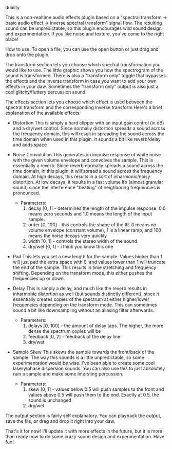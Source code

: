 duality

This is a non-realtime audio effects plugin based on a "spectral transform -> basic audio effect -> inverse spectral transform" signal flow. The resulting sound can be unpredictable, so this plugin encourages wild sound design and experimentation. If you like noise and texture, you've come to the right place!

How to use:
To open a file, you can use the open button or just drag and drop onto the plugin.

The transform section lets you choose which spectral transformation you would like to use. The little graphic shows you how the spectrogram of the sound is transformed. There is also a "transform only" toggle that bypasses the effects and the inverse transform in case you want to add your own effects in your daw. Sometimes the "transform only" output is also just a cool glitchy/fluttery percussion sound.

The effects section lets you choose which effect is used between the spectral transform and the corresponding inverse transform
Here's a brief explanation of the available effects:

 - Distortion
This is simply a hard clipper with an input gain control (in dB) and a dry/wet control. Since normally distortion spreads a sound across the frequency domain, this will result in spreading the sound across the time domain when used in this plugin. It sounds a bit like reverb/delay and adds space

 - Noise Convolution
This generates an impulse response of white noise with the given volume envelope and convolves the sample. This is essentially a reverb. Since reverb normally spreads a sound across the time domain, in this plugin, it will spread a sound across the frequency domain. At high decays, this results in a sort of inharmonic/noisy distortion. At low decays, it results in a fast volume lfo (almost granular sound) since the interference "beating" of neighboring frequencies is pronounced.

     - Parameters:
        1) decay [0, 1] - determines the length of the impulse response. 0.0 means zero seconds and 1.0 means the length of the input sample.
        2) order [0, 100] - this controls the shape of the IR. 0 means no volume envelope (constant volume), 1 is a linear ramp, and 100 means the noise decays very quickly
        3) width [0, 1] - controls the stereo width of the sound
        4) dry/wet [0, 1] - i think you know this one

 - Pad
This lets you set a new length for the sample. Values higher than 1 will just pad the extra space with 0, and values lower than 1 will truncate the end of the sample. This results in time stretching and frequency shifting. Depending on the transform mode, this either pushes the frequencies up or down. 

 - Delay
This is simply a delay, and much like the reverb results in inharmonic distortion as well (but sounds distinctly different), since it essentially creates copies of the spectrum at either higher/lower frequencies depending on the transform mode. This can sometimes sound a bit like downsampling without an aliasing filter afterwards.

     - Parameters:
        1) delays [0, 100] - the amount of delay taps. The higher, the more dense the spectrum copies will be
        2) feedback [0, 2] - feedback of the delay line
        3) dry/wet

 - Sample Skew
This skews the sample towards the front/back of the sample. The way this sounds is a little unpredictable, so some experimentation would be wise. I've been able to create some cool lasery/phase dispersion sounds. You can also use this to just absolutely ruin a sample and make some intersting percussion.

     - Parameters:
        1) skew [0, 1] - values below 0.5 will push samples to the front and values above 0.5 will push them to the end. Exactly at 0.5, the sound is unchanged
        2) dry/wet

The output section is fairly self explanatory. You can playback the output, save the file, or drag and drop it right into your daw.

That's it for now! I'll update it with more effects in the future, but it is more than ready now to do some crazy sound design and experimentation. Have fun!



